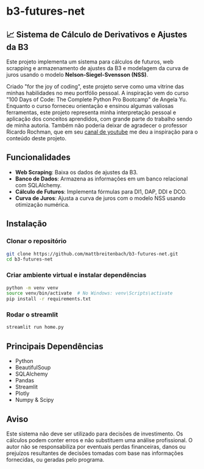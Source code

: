 # b3-futures-net

## 📈 Sistema de Cálculo de Derivativos e Ajustes da B3  

Este projeto implementa um sistema para cálculos de futuros, web scrapping e armazenamento de ajustes da B3 e modelagem da curva de juros usando o modelo **Nelson-Siegel-Svensson (NSS)**.  

Criado "for the joy of coding", este projeto serve como uma vitrine das minhas habilidades no meu portfólio pessoal. A inspiração vem do curso "100 Days of Code: The Complete Python Pro Bootcamp" de Angela Yu. Enquanto o curso forneceu orientação e ensinou algumas valiosas ferramentas, este projeto representa minha interpretação pessoal e aplicação dos conceitos aprendidos, com grande parte do trabalho sendo de minha autoria.
Também não poderia deixar de agradecer o professor Ricardo Rochman, que em seu [canal de youtube](https://www.youtube.com/@incredulofinanceiro) me deu a inspiração para o conteúdo deste projeto.

## Funcionalidades  

- **Web Scraping**: Baixa os dados de ajustes da B3.  
- **Banco de Dados**: Armazena as informações em um banco relacional com SQLAlchemy.  
- **Cálculo de Futuros**: Implementa fórmulas para DI1, DAP, DDI e DCO.  
- **Curva de Juros**: Ajusta a curva de juros com o modelo NSS usando otimização numérica.  

## Instalação  

### Clonar o repositório
```bash  
git clone https://github.com/mattbreitenbach/b3-futures-net.git  
cd b3-futures-net
```

### Criar ambiente virtual e instalar dependências
```bash
python -m venv venv  
source venv/bin/activate  # No Windows: venv\Scripts\activate  
pip install -r requirements.txt  
```

### Rodar o streamlit
```bash
streamlit run home.py
```

## Principais Dependências
- Python
- BeautifulSoup
- SQLAlchemy 
- Pandas
- Streamlit
- Plotly
- Numpy & Scipy

## Aviso

Este sistema não deve ser utilizado para decisões de investimento. Os cálculos podem conter erros e não substituem uma análise profissional.
O autor não se responsabiliza por eventuais perdas financeiras, danos ou prejuízos resultantes de decisões tomadas com base nas informações fornecidas, ou geradas pelo programa.
